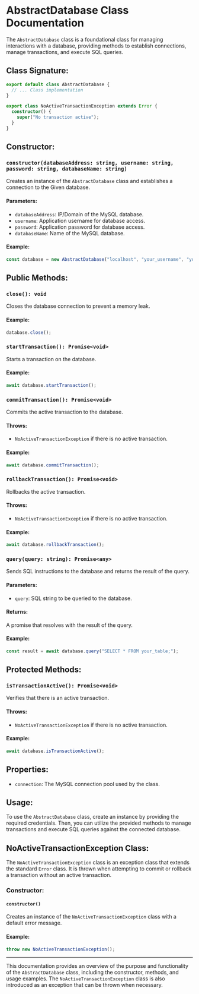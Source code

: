 # AbstractDatabase Class Documentation

The `AbstractDatabase` class is a foundational class for managing interactions with a database, providing methods to establish connections, manage transactions, and execute SQL queries.

## Class Signature:

```typescript
export default class AbstractDatabase {
  // ... Class implementation
}

export class NoActiveTransactionException extends Error {
  constructor() {
    super("No transaction active");
  }
}
```

## Constructor:

### `constructor(databaseAddress: string, username: string, password: string, databaseName: string)`

Creates an instance of the `AbstractDatabase` class and establishes a connection to the Given database.

#### Parameters:

- `databaseAddress`: IP/Domain of the MySQL database.
- `username`: Application username for database access.
- `password`: Application password for database access.
- `databaseName`: Name of the MySQL database.

#### Example:

```typescript
const database = new AbstractDatabase("localhost", "your_username", "your_password", "your_database");
```

## Public Methods:

### `close(): void`

Closes the database connection to prevent a memory leak.

#### Example:

```typescript
database.close();
```

### `startTransaction(): Promise<void>`

Starts a transaction on the database.

#### Example:

```typescript
await database.startTransaction();
```

### `commitTransaction(): Promise<void>`

Commits the active transaction to the database.

#### Throws:

- `NoActiveTransactionException` if there is no active transaction.

#### Example:

```typescript
await database.commitTransaction();
```

### `rollbackTransaction(): Promise<void>`

Rollbacks the active transaction.

#### Throws:

- `NoActiveTransactionException` if there is no active transaction.

#### Example:

```typescript
await database.rollbackTransaction();
```

### `query(query: string): Promise<any>`

Sends SQL instructions to the database and returns the result of the query.

#### Parameters:

- `query`: SQL string to be queried to the database.

#### Returns:

A promise that resolves with the result of the query.

#### Example:

```typescript
const result = await database.query("SELECT * FROM your_table;");
```

## Protected Methods:

### `isTransactionActive(): Promise<void>`

Verifies that there is an active transaction.

#### Throws:

- `NoActiveTransactionException` if there is no active transaction.

#### Example:

```typescript
await database.isTransactionActive();
```

## Properties:

- `connection`: The MySQL connection pool used by the class.

## Usage:

To use the `AbstractDatabase` class, create an instance by providing the required credentials. Then, you can utilize the provided methods to manage transactions and execute SQL queries against the connected database.

## NoActiveTransactionException Class:

The `NoActiveTransactionException` class is an exception class that extends the standard `Error` class. It is thrown when attempting to commit or rollback a transaction without an active transaction.

### Constructor:

#### `constructor()`

Creates an instance of the `NoActiveTransactionException` class with a default error message.

#### Example:

```typescript
throw new NoActiveTransactionException();
```

---

This documentation provides an overview of the purpose and functionality of the `AbstractDatabase` class, including the constructor, methods, and usage examples. The `NoActiveTransactionException` class is also introduced as an exception that can be thrown when necessary.
